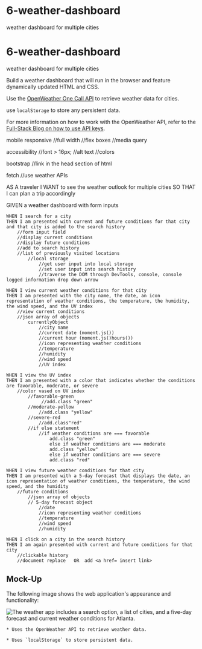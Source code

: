 # 6-weather-dashboard
weather dashboard for multiple cities



# 6-weather-dashboard
weather dashboard for multiple cities


Build a weather dashboard that will run in the browser and feature dynamically updated HTML and CSS.

Use the [OpenWeather One Call API](https://openweathermap.org/api/one-call-api) to retrieve weather data for cities.

use `localStorage` to store any persistent data. 


For more information on how to work with the OpenWeather API, refer to the [Full-Stack Blog on how to use API keys](https://coding-boot-camp.github.io/full-stack/apis/how-to-use-api-keys).

mobile responsive
    //full width
    //flex boxes
    //media query

accessibility
    //font > 16px;
    //alt text
    //colors

bootstrap
    //link in the head section of html

fetch
    //use weather APIs

AS A traveler
    I WANT to see the weather outlook for multiple cities
    SO THAT I can plan a trip accordingly


GIVEN a weather dashboard with form inputs
    
    
    WHEN I search for a city
    THEN I am presented with current and future conditions for that city and that city is added to the search history
        //form input field
        //display current conditions
        //display future conditions
        //add to search history
        //list of previously visited locations
            //local storage
                //get user input into local storage
                //set user input into search history
                //traverse the DOM through DevTools, console, console logged information drop down arrow
    
    WHEN I view current weather conditions for that city
    THEN I am presented with the city name, the date, an icon representation of weather conditions, the temperature, the humidity, the wind speed, and the UV index
        //view current conditions
        //json array of objects
            currentlyObject
                //city name
                //current date (moment.js())
                //current hour (moment.js()hours())
                //icon representing weather conditions
                //temperature
                //humidity
                //wind speed
                //UV index
    
    WHEN I view the UV index
    THEN I am presented with a color that indicates whether the conditions are favorable, moderate, or severe
        //color vased on UV index
            //favorable-green
                 //add.class "green"
            //moderate-yellow
                //add.class "yellow"
            //severe-red
                //add.class"red"
            //if else statement
                //if weather conditions are === favorable
                    add.class "green"
                    else if weather conditions are === moderate
                    add.class "yellow"
                    else if weather conditions are === severe
                    add.class "red"
    
    WHEN I view future weather conditions for that city
    THEN I am presented with a 5-day forecast that displays the date, an icon representation of weather conditions, the temperature, the wind speed, and the humidity
        //future conditions
            //json array of objects
            // 5-day forecast object
                //date
                //icon representing weather conditions
                //temperature
                //wind speed
                //humidity
    
    WHEN I click on a city in the search history
    THEN I am again presented with current and future conditions for that city
        //clickable history
        //document replace   OR  add <a href= insert link>


## Mock-Up

The following image shows the web application's appearance and functionality:

![The weather app includes a search option, a list of cities, and a five-day forecast and current weather conditions for Atlanta.](./Assets/06-server-side-apis-demo.png)



    * Uses the OpenWeather API to retrieve weather data.

    * Uses `localStorage` to store persistent data.

